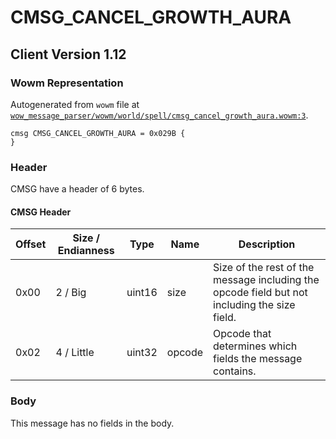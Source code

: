 # CMSG_CANCEL_GROWTH_AURA

## Client Version 1.12

### Wowm Representation

Autogenerated from `wowm` file at [`wow_message_parser/wowm/world/spell/cmsg_cancel_growth_aura.wowm:3`](https://github.com/gtker/wow_messages/tree/main/wow_message_parser/wowm/world/spell/cmsg_cancel_growth_aura.wowm#L3).
```rust,ignore
cmsg CMSG_CANCEL_GROWTH_AURA = 0x029B {
}
```
### Header

CMSG have a header of 6 bytes.

#### CMSG Header

| Offset | Size / Endianness | Type   | Name   | Description |
| ------ | ----------------- | ------ | ------ | ----------- |
| 0x00   | 2 / Big           | uint16 | size   | Size of the rest of the message including the opcode field but not including the size field.|
| 0x02   | 4 / Little        | uint32 | opcode | Opcode that determines which fields the message contains.|

### Body

This message has no fields in the body.

